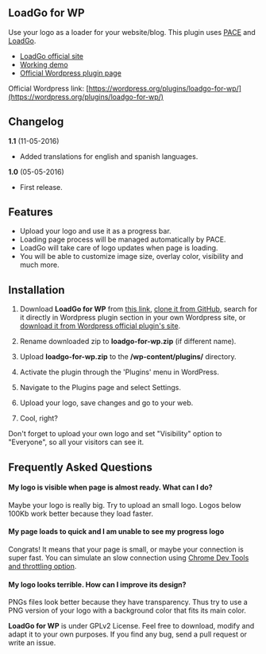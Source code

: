 ## LoadGo for WP

Use your logo as a loader for your website/blog. This plugin uses [PACE](http://github.hubspot.com/pace/docs/welcome/) and [LoadGo](http://franverona.com/loadgo).

*  [LoadGo official site](http://franverona.com/loadgo)
*  [Working demo](http://franverona.com/wploadgo)
*  [Official Wordpress plugin page](https://wordpress.org/plugins/loadgo-for-wp/)

Official Wordpress link: [https://wordpress.org/plugins/loadgo-for-wp/](https://wordpress.org/plugins/loadgo-for-wp/)

## Changelog

**1.1** (11-05-2016)
*  Added translations for english and spanish languages.

**1.0** (05-05-2016)
*  First release.

## Features

*  Upload your logo and use it as a progress bar.
*  Loading page process will be managed automatically by PACE.
*  LoadGo will take care of logo updates when page is loading.
*  You will be able to customize image size, overlay color, visibility and much more.

## Installation

1. Download **LoadGo for WP** from [this link](https://github.com/franverona/LoadGo-for-WP/archive/master.zip), [clone it from GitHub](https://github.com/franverona/LoadGo-for-WP), search for it directly in Wordpress plugin section in your own Wordpress site, or [download it from Wordpress official plugin's site](https://downloads.wordpress.org/plugin/loadgo-for-wp.zip).

2. Rename downloaded zip to **loadgo-for-wp.zip** (if different name).

2. Upload **loadgo-for-wp.zip** to the **/wp-content/plugins/** directory.

3. Activate the plugin through the 'Plugins' menu in WordPress.

4. Navigate to the Plugins page and select Settings.

5. Upload your logo, save changes and go to your web.

6. Cool, right?

Don't forget to upload your own logo and set "Visibility" option to "Everyone", so all your visitors can see it.

## Frequently Asked Questions

#### My logo is visible when page is almost ready. What can I do?

Maybe your logo is really big. Try to upload an small logo. Logos below 100Kb work better because they load faster.

#### My page loads to quick and I am unable to see my progress logo

Congrats! It means that your page is small, or maybe your connection is super fast. You can simulate an slow connection using [Chrome Dev Tools and throttling option](https://developers.google.com/web/tools/chrome-devtools/profile/network-performance/network-conditions).

#### My logo looks terrible. How can I improve its design?

PNGs files look better because they have transparency. Thus try to use a PNG version of your logo with a background color that fits its main color.

**LoadGo for WP** is under GPLv2 License. Feel free to download, modify and adapt it to your own purposes. If you find any bug, send a pull request or write an issue.
